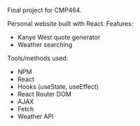 Final project for CMP464.

Personal website built with React.
Features:
  - Kanye West quote generator
  - Weather searching

Tools/methods used:
  - NPM
  - React
  - Hooks (useState, useEffect)
  - React Router DOM
  - AJAX
  - Fetch
  - Weather API
  
